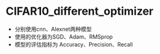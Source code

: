 # CIFAR10_different_optimizer
* 分别使用cnn、Alexnet两种模型
* 使用的优化器为SGD、Adam、RMSprop
* 模型的评估指标为 Accuracy、Precision、Recall
